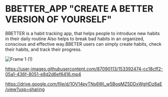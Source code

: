 # BBETTER_APP "CREATE A BETTER VERSION OF YOURSELF"
BBETTER is a habit tracking app, that helps people to introduce new habits in their daily routine Also helps to break bad habits in an organized, conscious and effective way.BBETER users can simply create habits, check their habits, and track their progress.

![Frame 1 (1)](https://user-images.githubusercontent.com/87090113/153392107-b5f9d5b9-dde0-4e90-aca6-dcd57175754f.png)

https://user-images.githubusercontent.com/87090113/153392474-cc18cff2-05a1-436f-8051-e8d2d6ef6416.mp4

https://drive.google.com/file/d/1OV14pyTNs6Wj_w5BoqMZ5DDxWgHDz8aE/view?usp=sharing
